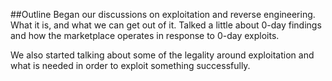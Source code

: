 ##Outline
Began our discussions on exploitation and reverse engineering. What it is, and what we can get out of it.
Talked a little about 0-day findings and how the marketplace operates in response to 0-day exploits.

We also started talking about some of the legality around exploitation and what is needed in order to exploit something successfully.
